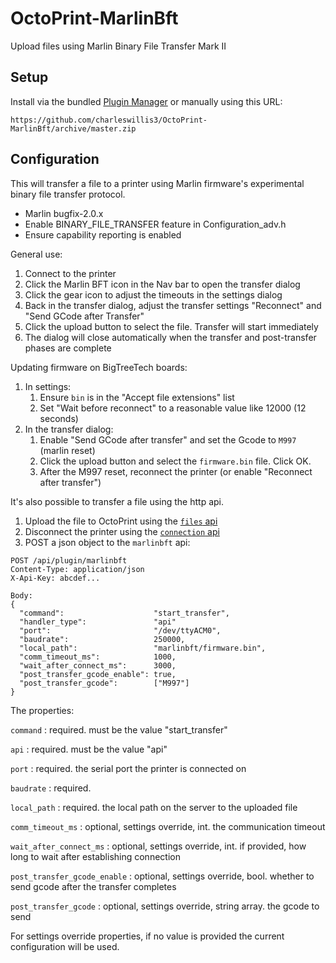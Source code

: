 # OctoPrint-MarlinBft

Upload files using Marlin Binary File Transfer Mark II

## Setup

Install via the bundled [Plugin Manager](https://docs.octoprint.org/en/master/bundledplugins/pluginmanager.html)
or manually using this URL:

    https://github.com/charleswillis3/OctoPrint-MarlinBft/archive/master.zip

## Configuration

This will transfer a file to a printer using Marlin firmware's experimental binary file transfer protocol.

* Marlin bugfix-2.0.x
* Enable BINARY_FILE_TRANSFER feature in Configuration_adv.h
* Ensure capability reporting is enabled

General use:

1. Connect to the printer
1. Click the Marlin BFT icon in the Nav bar to open the transfer dialog
1. Click the gear icon to adjust the timeouts in the settings dialog
1. Back in the transfer dialog, adjust the transfer settings "Reconnect" and "Send GCode after Transfer"
1. Click the upload button to select the file. Transfer will start immediately
1. The dialog will close automatically when the transfer and post-transfer phases are complete

Updating firmware on BigTreeTech boards:

1. In settings:
    1. Ensure `bin` is in the "Accept file extensions" list
    1. Set "Wait before reconnect" to a reasonable value like 12000 (12 seconds)
1. In the transfer dialog:
    1. Enable "Send GCode after transfer" and set the Gcode to `M997` (marlin reset)
    1. Click the upload button and select the `firmware.bin` file. Click OK.
    1. After the M997 reset, reconnect the printer (or enable "Reconnect after transfer")

It's also possible to transfer a file using the http api.

1. Upload the file to OctoPrint using the [`files` api](https://docs.octoprint.org/en/master/api/files.html#upload-file-or-create-folder)
1. Disconnect the printer using the [`connection` api](https://docs.octoprint.org/en/master/api/connection.html#issue-a-connection-command)
1. POST a json object to the `marlinbft` api:
```
POST /api/plugin/marlinbft
Content-Type: application/json
X-Api-Key: abcdef...

Body:
{
  "command":                    "start_transfer",
  "handler_type":               "api"
  "port":                       "/dev/ttyACM0",
  "baudrate":                   250000,
  "local_path":                 "marlinbft/firmware.bin",
  "comm_timeout_ms":            1000,
  "wait_after_connect_ms":      3000,
  "post_transfer_gcode_enable": true,
  "post_transfer_gcode":        ["M997"]
}
```

The properties:

`command`
: required. must be the value "start_transfer"

`api`
: required. must be the value "api"

`port`
: required. the serial port the printer is connected on

`baudrate`
: required.

`local_path`
: required. the local path on the server to the uploaded file

`comm_timeout_ms`
: optional, settings override, int. the communication timeout

`wait_after_connect_ms`
: optional, settings override, int. if provided, how long to wait after establishing connection

`post_transfer_gcode_enable`
: optional, settings override, bool. whether to send gcode after the transfer completes

`post_transfer_gcode`
: optional, settings override, string array. the gcode to send

For settings override properties, if no value is provided the current configuration will be used.